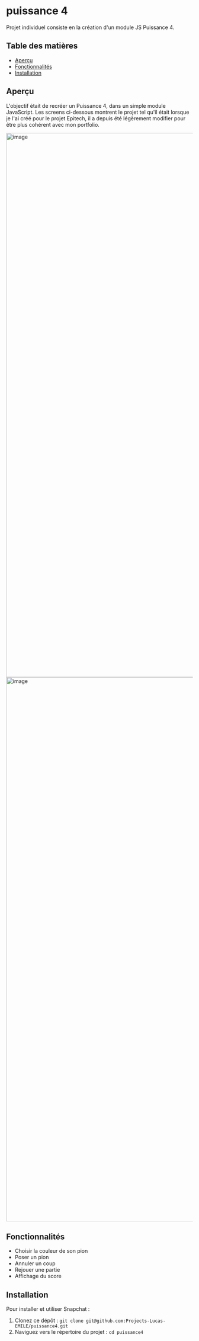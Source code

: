 # puissance 4

Projet individuel consiste en la création d'un module JS Puissance 4.

## Table des matières

- [Aperçu](#aperçu)
- [Fonctionnalités](#fonctionnalités)
- [Installation](#installation)

## Aperçu

L'objectif était de recréer un Puissance 4, dans un simple module JavaScript.
Les screens ci-dessous montrent le projet tel qu'il était lorsque je l'ai créé pour le projet Epitech, il a depuis été légèrement modifier pour être plus cohérent avec mon portfolio.

<img width="1470" alt="image" src="https://github.com/Projects-Lucas-EMILE/puissance4/assets/118727247/9d7f0bf8-7bae-4f1c-8f87-1c1e15edf19f">

<img width="1470" alt="image" src="https://github.com/Projects-Lucas-EMILE/puissance4/assets/118727247/7222e06d-e0c8-49f4-bbea-caf47e5d6319">



## Fonctionnalités

- Choisir la couleur de son pion
- Poser un pion
- Annuler un coup
- Rejouer une partie
- Affichage du score

## Installation

Pour installer et utiliser Snapchat :

1. Clonez ce dépôt : `git clone git@github.com:Projects-Lucas-EMILE/puissance4.git`
2. Naviguez vers le répertoire du projet : `cd puissance4`

